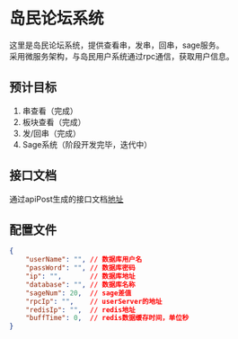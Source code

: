 # 岛民论坛系统
这里是岛民论坛系统，提供查看串，发串，回串，sage服务。  
采用微服务架构，与岛民用户系统通过rpc通信，获取用户信息。  

## 预计目标
1. 串查看（完成）
2. 板块查看（完成）
3. 发/回串（完成）
4. Sage系统（阶段开发完毕，迭代中）

## 接口文档
通过apiPost生成的接口文档[地址](https://docs.apipost.cn/preview/b58077f3ebc9caeb/6a197cc600cf6f5c)

## 配置文件
```json
{
    "userName": "", // 数据库用户名
    "passWord": "", // 数据库密码
    "ip": "",       // 数据库地址
    "database": "", // 数据库名称
    "sageNum": 20,  // sage差值
    "rpcIp": "",    // userServer的地址
    "redisIp": "",  // redis地址
    "buffTime": 0,  // redis数据缓存时间，单位秒
}
```